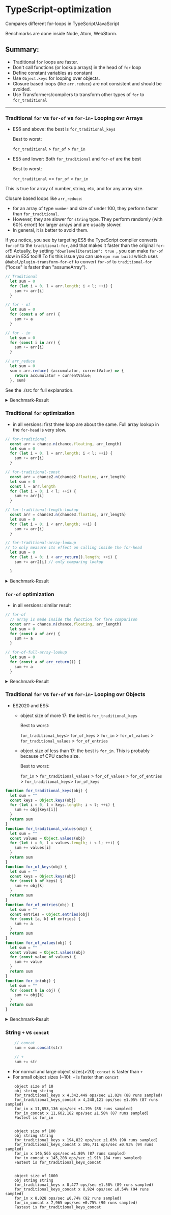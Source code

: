 # TypeScript-optimization
Compares different for-loops in TypeScript/JavaScript

Benchmarks are done inside Node, Atom, WebStorm.

## Summary:
- Traditional `for` loops are faster.
- Don't call functions (or lookup arrays) in the head of `for` loop
- Define constant variables as constant
- Use `Object.keys` for looping over objects.
- Closure based loops (like `arr.reduce`) are not consistent and should be avoided.
- Use Transformers/compilers to transform other types of `for` to  `for_traditional`
---------------------------

### Traditional `for` vs `for-of` vs `for-in`- Looping ovr Arrays

- ES6 and above: the best is `for_traditional_keys`
                     
    Best to worst:   
         
    `for_traditional` > `for_of` > `for_in` 
     
- ES5 and lower: Both `for_traditional` and `for-of` are the best
                                      
    Best to worst:   
          
    `for_traditional` == `for_of` > `for_in` 
    
This is true for array of number, string, etc, and for any array size.


Closure based loops like `arr_reduce`:
- for an array of type `number` and size of under 100, they perform faster than `for_traditional`. 
- However, they are slower for `string` type. They perform randomly (with 60% error!) for larger arrays and are usually slower. 
- In general, it is better to avoid them.


If you notice, you see by targeting ES5 the TypeScript compiler converts `for-of` to the `traditional-for`, and that makes it faster than the original `for-of`!! Actually, by setting `"downlevelIteration": true
`, you can make `for-of` slow in ES5 too!!!  To fix this issue you can use `npm run build` which uses `@babel/plugin-transform-for-of` to convert `for-of` to `traditional-for` ("loose" is faster than "assumeArray").

```typescript
// Traditional
  let sum = 0
  for (let i = 0, l = arr.length; i < l; ++i) {
    sum += arr[i]
  }

// for - of
  let sum = 0
  for (const a of arr) {
    sum += a
  }

// for - in
  let sum = 0
  for (const i in arr) {
    sum += arr[i]
  }

// arr_reduce
  let sum = 0
  sum = arr.reduce( (accumulator, currentValue) => {
    return accumulator + currentValue;
  }, sum)
```
See the ./src for full explanation.

<details>
<summary>Benchmark-Result</summary>

    -------------------    
    ES2020:
    
    array size of 10
    number array
    for_traditional x 93,918,160 ops/sec Â±2.26% (85 runs sampled)
    for_of x 20,043,782 ops/sec Â±0.64% (94 runs sampled)
    for_in x 1,855,402 ops/sec Â±0.89% (95 runs sampled)
    arr_reduce x 135,985,370 ops/sec ±1.46% (92 runs sampled)
    Fastest is arr_reduce
    
    string array
    for_traditional_str x 13,547,429 ops/sec ±2.45% (87 runs sampled)
    for_of_str x 14,918,883 ops/sec ±0.77% (90 runs sampled)
    for_in_str x 1,716,358 ops/sec ±0.84% (95 runs sampled)
    arr_reduce_str x 12,690,067 ops/sec ±1.17% (86 runs sampled)
    Fastest is for_of_str
        
    -------------------        
    array size of 100
    number array
    for_traditional x 9,624,379 ops/sec Â±0.29% (91 runs sampled)
    for_of x 2,293,562 ops/sec Â±0.83% (91 runs sampled)
    for_in x 257,905 ops/sec Â±0.34% (97 runs sampled)
    arr_reduce x 21,633,016 ops/sec ±0.23% (97 runs sampled)
    Fastest is arr_reduce
    
    string array
    for_traditional_str x 1,454,960 ops/sec ±1.15% (90 runs sampled)
    for_of_str x 1,180,783 ops/sec ±3.83% (81 runs sampled)
    for_in_str x 232,177 ops/sec ±2.85% (87 runs sampled)
    arr_reduce_str x 1,455,498 ops/sec ±1.18% (89 runs sampled)
    Fastest is for_traditional_str, arr_reduce_str
    
    -------------------    
    array size of 1000
    number array
    for_traditional x 807,444 ops/sec Â±0.22% (89 runs sampled)
    for_of x 310,846 ops/sec Â±0.62% (96 runs sampled)
    for_in x 27,566 ops/sec Â±0.33% (96 runs sampled)
    arr_reduce x 649,244 ops/sec ±59.91% (78 runs sampled)
    Fastest is for_traditional
    
    string array
    for_traditional_str x 157,778 ops/sec ±0.55% (94 runs sampled)
    for_of_str x 149,066 ops/sec ±0.77% (91 runs sampled)
    for_in_str x 25,421 ops/sec ±0.74% (89 runs sampled)
    arr_reduce_str x 147,033 ops/sec ±6.85% (86 runs sampled)
    Fastest is for_traditional_str

    -------------------    
    ES5:

    number array
    array size of 1000
    number array
    for_traditional x 806,810 ops/sec Â±0.32% (93 runs sampled)
    for_of x 809,966 ops/sec Â±0.28% (97 runs sampled)
    for_in x 27,447 ops/sec Â±0.41% (96 runs sampled)
    arr_reduce x 1,093,011 ops/sec ±57.46% (95 runs sampled)
    Fastest is for_of
    
    string array
    for_traditional_str x 158,800 ops/sec ±0.73% (92 runs sampled)
    for_of_str x 160,705 ops/sec ±0.38% (90 runs sampled)
    for_in_str x 25,161 ops/sec ±0.43% (95 runs sampled)
    arr_reduce_str x 155,332 ops/sec ±3.94% (94 runs sampled)
    Fastest is for_of_str,arr_reduce_str
    
</details>

### Traditional `for` optimization

- in all versions: first three loop are about the same. Full array lookup in the `for-head` is very slow.

```typescript
// for-traditional
  const arr = chance.n(chance.floating, arr_length) 
  let sum = 0
  for (let i = 0, l = arr.length; i < l; ++i) {
    sum += arr[i]
  }

// for-traditional-const
  const arr = chance2.n(chance2.floating, arr_length)
  let sum = 0
  const l = arr.length
  for (let i = 0; i < l; ++i) {
    sum += arr[i]
  }

// for-traditional-length-lookup
  const arr = chance3.n(chance3.floating, arr_length)
  let sum = 0
  for (let i = 0; i < arr.length; ++i) {
    sum += arr[i]
  }

// for-traditional-array-lookup
// to only measure its effect on calling inside the for-head
  let sum = 0
  for (let i = 0; i < arr_return().length; ++i) {
    sum += arr2[i] // only comparing lookup

  }
```

<details>
<summary>Benchmark-Result</summary>

    ES2020:
    -------------------    
    array size of 10
    number array
    for_traditional x 62,302 ops/sec Â±0.72% (89 runs sampled)
    for_traditional_const x 61,790 ops/sec Â±0.97% (93 runs sampled)
    for_traditional_length_lookup x 62,299 ops/sec Â±1.11% (87 runs sampled)
    for_traditional_full_lockup x 5,647 ops/sec Â±0.94% (93 runs sampled)
    Fastest is for_traditional
    -------------------    

    array size of 100
    number array
    for_traditional x 6,481 ops/sec Â±0.81% (93 runs sampled)
    for_traditional_const x 6,575 ops/sec Â±0.90% (93 runs sampled)
    for_traditional_length_lookup x 6,590 ops/sec Â±0.86% (93 runs sampled)
    for_traditional_full_lockup x 65.56 ops/sec Â±0.89% (68 runs sampled)
    Fastest is for_traditional_length_lookup,for_traditional_const

    -------------------    
    array size of 1000
    number array
    for_traditional x 645 ops/sec Â±0.92% (91 runs sampled)
    for_traditional_const x 643 ops/sec Â±0.83% (91 runs sampled)
    for_traditional_length_lookup x 661 ops/sec Â±0.57% (91 runs sampled)
    for_traditional_full_lockup x 0.66 ops/sec Â±0.67% (6 runs sampled)
    Fastest is for_traditional_length_lookup

    -------------------    
    ES5:

    array size of 1000
    number array
    for_traditional x 652 ops/sec Â±0.63% (90 runs sampled)
    for_traditional_const x 654 ops/sec Â±0.99% (91 runs sampled)
    for_traditional_length_lookup x 651 ops/sec Â±1.00% (92 runs sampled)
    for_traditional_full_lockup x 0.66 ops/sec Â±0.79% (6 runs sampled)
    Fastest is for_traditional,for_traditional_const,for_traditional_length_lookup
    
</details>


### `for-of` optimization

- in all versions: similar result

```typescript
// for-of
  // array is made inside the function for fare comparison
  const arr = chance.n(chance.floating, arr_length)
  let sum = 0
  for (const a of arr) {
    sum += a
  }

// for-of-full-array-lookup
  let sum = 0
  for (const a of arr_return()) {
    sum += a
  }
```

<details>
<summary>Benchmark-Result</summary>

    ES2020:

    -------------------    
    array size of 10
    number array
    for_of x 65,064 ops/sec Â±0.89% (89 runs sampled)
    for_of_full_lookup x 65,289 ops/sec Â±0.92% (94 runs sampled)
    Fastest is for_of_full_lookup,for_of
        
    -------------------    

    array size of 100
    number array
    for_of x 6,542 ops/sec Â±0.74% (93 runs sampled)
    for_of_full_lookup x 6,549 ops/sec Â±1.09% (93 runs sampled)
    Fastest is for_of,for_of_full_lookup
    
    -------------------    

    array size of 1000
    number array
    for_of x 663 ops/sec Â±0.91% (91 runs sampled)
    for_of_full_lookup x 665 ops/sec Â±0.89% (92 runs sampled)
    Fastest is for_of_full_lookup,for_of

    -------------------    
    ES5:

    array size of 1000
    number array
    for_of x 652 ops/sec Â±1.09% (90 runs sampled)
    for_of_full_lookup x 654 ops/sec Â±0.75% (93 runs sampled)
    Fastest is for_of_full_lookup,for_of

</details>


### Traditional `for` vs `for-of` vs `for-in`- Looping ovr Objects

- ES2020 and ES5: 
    - object size of more 17:  the best is `for_traditional_keys`
    
        Best to worst:   
        
        `for_traditional_keys`> `for_of_keys` > `for_in` > `for_of_values` > `for_traditional_values` > `for_of_entries`
    
    - object size of less than 17:  the best is `for_in`.  This is probably because of CPU cache size.
   
        Best to worst:   
        
        `for_in` > `for_traditional_values` > `for_of_values` >  `for_of_entries` > `for_traditional_keys`> `for_of_keys`   

```typescript
function for_traditional_keys(obj) {
  let sum = ""
  const keys = Object.keys(obj)
  for (let i = 0, l = keys.length; i < l; ++i) {
    sum += obj[keys[i]]
  }
  return sum
}
function for_traditional_values(obj) {
  let sum = ""
  const values = Object.values(obj)
  for (let i = 0, l = values.length; i < l; ++i) {
    sum += values[i]
  }
  return sum
}
function for_of_keys(obj) {
  let sum = ""
  const keys = Object.keys(obj)
  for (const k of keys) {
    sum += obj[k]
  }
  return sum
}
function for_of_entries(obj) {
  let sum = ""
  const entries = Object.entries(obj)
  for (const [a, k] of entries) {
    sum += a
  }
  return sum
}
function for_of_values(obj) {
  let sum = ""
  const values = Object.values(obj)
  for (const value of values) {
    sum += value
  }
  return sum
}
function for_in(obj) {
  let sum = ""
  for (const k in obj) {
    sum += obj[k]
  }
  return sum
}
```

<details>
<summary>Benchmark-Result</summary>

 -------------------    
    ES2020:
    
    object size of 10
    obj string string
    for_traditional_keys x 5,198,136 ops/sec ±1.07% (88 runs sampled)
    for_traditional_values x 10,641,417 ops/sec ±0.65% (92 runs sampled)
    for_of_keys x 4,964,972 ops/sec ±1.14% (88 runs sampled)
    for_of_entries x 5,432,608 ops/sec ±1.08% (89 runs sampled)
    for_of_values x 10,047,025 ops/sec ±0.34% (95 runs sampled)
    for_in x 32,279,989 ops/sec ±0.39% (97 runs sampled)
    Fastest is for_in
        
    object size of 17
    obj string string
    for_traditional_keys x 2,812,406 ops/sec ±1.11% (88 runs sampled)
    for_traditional_values x 6,925,259 ops/sec ±0.52% (93 runs sampled)
    for_of_keys x 2,618,206 ops/sec ±1.54% (83 runs sampled)
    for_of_entries x 3,116,106 ops/sec ±1.33% (90 runs sampled)
    for_of_values x 6,625,984 ops/sec ±0.34% (93 runs sampled)
    for_in x 26,191,330 ops/sec ±1.26% (95 runs sampled)
    Fastest is for_in
    
    object size of 20
    obj string string
    for_traditional_keys x 1,127,018 ops/sec ±1.29% (88 runs sampled)
    for_traditional_values x 279,544 ops/sec ±0.39% (95 runs sampled)
    for_of_keys x 1,112,033 ops/sec ±0.78% (86 runs sampled)
    for_of_entries x 191,583 ops/sec ±0.38% (96 runs sampled)
    for_of_values x 276,410 ops/sec ±1.27% (93 runs sampled)
    for_in x 767,111 ops/sec ±1.19% (83 runs sampled)
    Fastest is for_traditional_keys
    -------------------        
    
    object size of 100
    obj string string
    for_traditional_keys x 200,249 ops/sec ±1.09% (90 runs sampled)
    for_traditional_values x 53,648 ops/sec ±0.93% (93 runs sampled)
    for_of_keys x 193,080 ops/sec ±1.87% (86 runs sampled)
    for_of_entries x 36,891 ops/sec ±0.96% (92 runs sampled)
    for_of_values x 54,290 ops/sec ±0.54% (94 runs sampled)
    for_in x 164,450 ops/sec ±0.95% (93 runs sampled)
    Fastest is for_traditional_keys
        
    -------------------    
    object size of 1000
    obj string string
    for_traditional_keys x 9,539 ops/sec ±0.58% (93 runs sampled)
    for_traditional_values x 4,322 ops/sec ±0.42% (93 runs sampled)
    for_of_keys x 9,606 ops/sec ±0.59% (89 runs sampled)
    for_of_entries x 3,155 ops/sec ±0.25% (96 runs sampled)
    for_of_values x 4,370 ops/sec ±0.33% (96 runs sampled)
    for_in x 8,779 ops/sec ±0.61% (92 runs sampled)
    Fastest is for_of_keys

    -------------------    
    ES5:

    object size of 1000
    obj string string
    for_traditional_keys x 9,348 ops/sec ±0.47% (95 runs sampled)
    for_traditional_values x 4,236 ops/sec ±0.57% (95 runs sampled)
    for_of_keys x 9,019 ops/sec ±1.60% (90 runs sampled)
    for_of_entries x 3,151 ops/sec ±0.20% (96 runs sampled)
    for_of_values x 4,288 ops/sec ±0.35% (95 runs sampled)
    for_in x 7,958 ops/sec ±0.87% (86 runs sampled)
    Fastest is for_traditional_keys
    
</details>


### String `+` vs `concat`
```ts
    // concat
    sum = sum.concat(str)

    // +
    sum += str
```
- For normal and large object sizes(>20): `concat` is faster than `+`
- For small object sizes (~10): `+` is faster than `concat`

```
    object size of 10
    obj string string
    for_traditional_keys x 4,342,449 ops/sec ±1.02% (88 runs sampled)
    for_traditional_keys_concat x 4,248,121 ops/sec ±1.95% (87 runs sampled)
    for_in x 11,853,136 ops/sec ±1.19% (88 runs sampled)
    for_in_concat x 11,602,182 ops/sec ±1.58% (87 runs sampled)
    Fastest is for_in


    object size of 100
    obj string string
    for_traditional_keys x 194,822 ops/sec ±1.03% (90 runs sampled)
    for_traditional_keys_concat x 196,711 ops/sec ±0.93% (94 runs sampled)
    for_in x 146,565 ops/sec ±1.80% (87 runs sampled)
    for_in_concat x 145,208 ops/sec ±1.91% (84 runs sampled)
    Fastest is for_traditional_keys_concat


    object size of 1000
    obj string string
    for_traditional_keys x 8,477 ops/sec ±1.58% (89 runs sampled)
    for_traditional_keys_concat x 8,924 ops/sec ±0.54% (94 runs sampled)
    for_in x 8,028 ops/sec ±0.74% (92 runs sampled)
    for_in_concat x 7,965 ops/sec ±0.75% (90 runs sampled)
    Fastest is for_traditional_keys_concat

```
